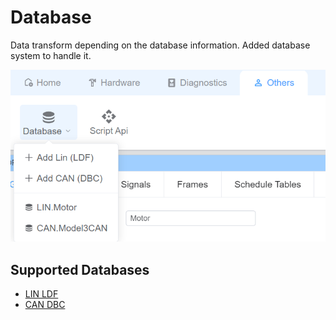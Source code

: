 # Database

Data transform depending on the database information. Added database system to handle it.

![alt text](image-3.png)

## Supported Databases

- [LIN LDF](./ldf/ldf)
- [CAN DBC](./dbc/dbc)
